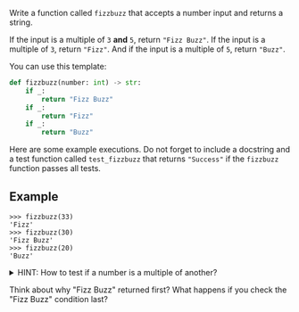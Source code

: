 Write a function called `fizzbuzz` that accepts a number input and returns a string.

If the input is a multiple of `3` **and** `5`, return `"Fizz Buzz"`. If the input is
a multiple of `3`, return `"Fizz"`. And if the input is a multiple of `5`, return `"Buzz"`.

You can use this template:

```python
def fizzbuzz(number: int) -> str:
    if _:
        return "Fizz Buzz"
    if _:
        return "Fizz"
    if _:
        return "Buzz"
```

Here are some example executions. Do not forget to include a docstring and a test function
called `test_fizzbuzz` that returns `"Success"` if the `fizzbuzz` function passes all tests.

## Example

```console?lang=python&prompt=>>>
>>> fizzbuzz(33)
'Fizz'
>>> fizzbuzz(30)
'Fizz Buzz'
>>> fizzbuzz(20)
'Buzz'
```

<details>
  <summary>HINT: How to test if a number is a multiple of another?</summary>
  The modulo operator: 
  <code>
    %
  </code>
</details>

Think about why "Fizz Buzz" returned first? What happens if you check the "Fizz Buzz" condition last?
